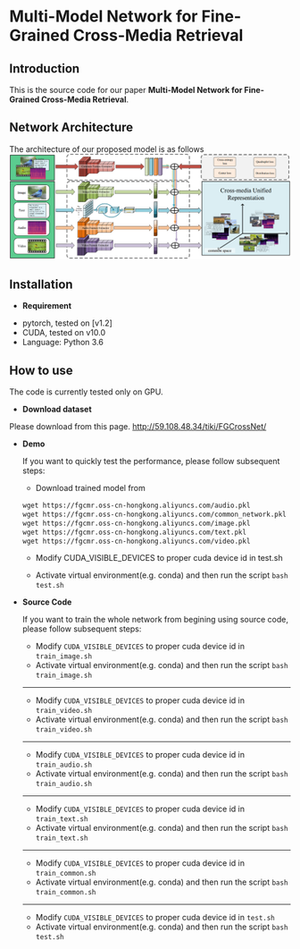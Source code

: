 # Multi-Model Network for Fine-Grained Cross-Media Retrieval
Introduction
------------
This is the source code for our paper **Multi-Model Network for Fine-Grained Cross-Media Retrieval**.

Network Architecture
--------------------
The architecture of our proposed model is as follows
![network](network.png)

Installation
------------
* **Requirement**

- pytorch, tested on [v1.2]
- CUDA, tested on v10.0
- Language: Python 3.6

How to use
------------
The code is currently tested only on GPU.

* **Download dataset**

Please download from this page. http://59.108.48.34/tiki/FGCrossNet/

* **Demo**

    If you want to quickly test the performance, please follow subsequent steps:
    
    - Download trained model from 
    ```
    wget https://fgcmr.oss-cn-hongkong.aliyuncs.com/audio.pkl
    wget https://fgcmr.oss-cn-hongkong.aliyuncs.com/common_network.pkl
    wget https://fgcmr.oss-cn-hongkong.aliyuncs.com/image.pkl
    wget https://fgcmr.oss-cn-hongkong.aliyuncs.com/text.pkl
    wget https://fgcmr.oss-cn-hongkong.aliyuncs.com/video.pkl
    ```
    - Modify CUDA_VISIBLE_DEVICES to proper cuda device id in test.sh

    - Activate virtual environment(e.g. conda) and then run the script `bash test.sh`

* **Source Code**

    If you want to train the whole network from begining using source code, please follow subsequent steps:
    - Modify `CUDA_VISIBLE_DEVICES` to proper cuda device id in `train_image.sh`
    - Activate virtual environment(e.g. conda) and then run the script `bash train_image.sh`
    ------------
    - Modify `CUDA_VISIBLE_DEVICES` to proper cuda device id in `train_video.sh`
    - Activate virtual environment(e.g. conda) and then run the script `bash train_video.sh`
    ------------
    - Modify `CUDA_VISIBLE_DEVICES` to proper cuda device id in `train_audio.sh`
    - Activate virtual environment(e.g. conda) and then run the script `bash train_audio.sh`
    ------------
    - Modify `CUDA_VISIBLE_DEVICES` to proper cuda device id in `train_text.sh`
    - Activate virtual environment(e.g. conda) and then run the script `bash train_text.sh`
    ------------
    - Modify `CUDA_VISIBLE_DEVICES` to proper cuda device id in `train_common.sh`
    - Activate virtual environment(e.g. conda) and then run the script `bash train_common.sh`
    ------------
    - Modify `CUDA_VISIBLE_DEVICES` to proper cuda device id in `test.sh`
    - Activate virtual environment(e.g. conda) and then run the script `bash test.sh`

